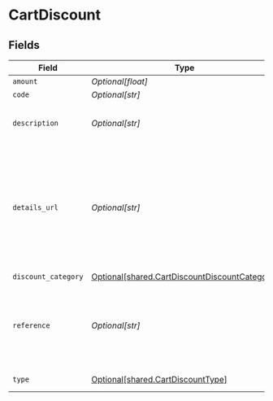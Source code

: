 # CartDiscount


## Fields

| Field                                                                                                        | Type                                                                                                         | Required                                                                                                     | Description                                                                                                  | Example                                                                                                      |
| ------------------------------------------------------------------------------------------------------------ | ------------------------------------------------------------------------------------------------------------ | ------------------------------------------------------------------------------------------------------------ | ------------------------------------------------------------------------------------------------------------ | ------------------------------------------------------------------------------------------------------------ |
| `amount`                                                                                                     | *Optional[float]*                                                                                            | :heavy_minus_sign:                                                                                           | N/A                                                                                                          | 100                                                                                                          |
| `code`                                                                                                       | *Optional[str]*                                                                                              | :heavy_minus_sign:                                                                                           | N/A                                                                                                          | SUMMER10DISCOUNT                                                                                             |
| `description`                                                                                                | *Optional[str]*                                                                                              | :heavy_minus_sign:                                                                                           | Used to define the discount offering.                                                                        | 10% off our summer collection                                                                                |
| `details_url`                                                                                                | *Optional[str]*                                                                                              | :heavy_minus_sign:                                                                                           | Used to provide a link to additional details, such as a landing page, associated with the discount offering. | https://boltswagstore.com/SUMMERSALE                                                                         |
| `discount_category`                                                                                          | [Optional[shared.CartDiscountDiscountCategory]](undefined/models/shared/cartdiscountdiscountcategory.md)     | :heavy_minus_sign:                                                                                           | N/A                                                                                                          |                                                                                                              |
| `reference`                                                                                                  | *Optional[str]*                                                                                              | :heavy_minus_sign:                                                                                           | Used to define the reference ID associated with the discount available.                                      | DISC-1234                                                                                                    |
| `type`                                                                                                       | [Optional[shared.CartDiscountType]](undefined/models/shared/cartdiscounttype.md)                             | :heavy_minus_sign:                                                                                           | The type of discount.                                                                                        | percentage                                                                                                   |